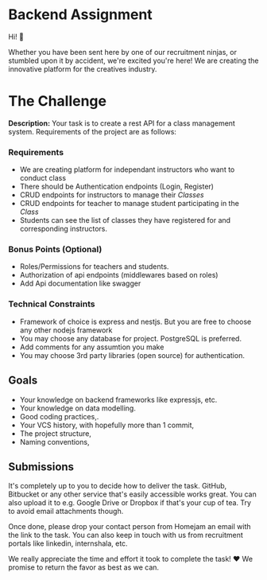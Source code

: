 # Backend Assignment
Hi! 👋

Whether you have been sent here by one of our recruitment ninjas, or stumbled upon it by accident, we're excited you're here! We are creating the innovative platform for the creatives industry.


# The Challenge

**Description:** Your task is to create a rest API for a class management system. Requirements of the project are as follows:

### Requirements
- We are creating platform for independant instructors who want to conduct class
- There should be Authentication endpoints (Login, Register)
- CRUD endpoints for instructors to manage their *Classes*
- CRUD endpoints for teacher to manage student participating in the *Class*
- Students can see the list of classes they have registered for and corresponding instructors.

### Bonus Points (Optional)
- Roles/Permissions for teachers and students. 
- Authorization of api endpoints (middlewares based on roles)
- Add Api documentation like swagger

### Technical Constraints
- Framework of choice is express and nestjs. But you are free to choose any other nodejs framework
- You may choose any database for project. PostgreSQL is preferred.
- Add comments for any assumtion you make
- You may choose 3rd party libraries (open source) for authentication. 
 

## Goals
- Your knowledge on backend frameworks like expressjs, etc.
- Your knowledge on data modelling.
- Good coding practices,.
- Your VCS history, with hopefully more than 1 commit,
- The project structure,
- Naming conventions,


## Submissions
It's completely up to you to decide how to deliver the task. GitHub, Bitbucket or any other service that's easily accessible works great. You can also upload it to e.g. Google Drive or Dropbox if that's your cup of tea. Try to avoid email attachments though.

Once done, please drop your contact person from Homejam an email with the link to the task. You can also keep in touch with us from recruitment portals like linkedin, internshala, etc.

We really appreciate the time and effort it took to complete the task! ❤️ We promise to return the favor as best as we can.

